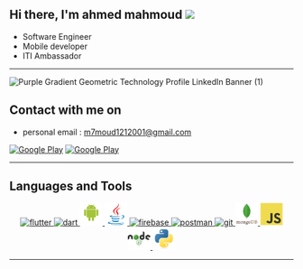 <h2> Hi there, I'm ahmed mahmoud <img src="https://media.giphy.com/media/hvRJCLFzcasrR4ia7z/giphy.gif" width="25px"> </h2>

<!-- <img align='right' src="https://media2.giphy.com/media/qgQUggAC3Pfv687qPC/giphy.gif" style="width:250px;border-radius:50%;">
 -->
 
- Software Engineer
- Mobile developer
- ITI Ambassador
<hr>

![Purple Gradient Geometric Technology Profile LinkedIn Banner  (1)]([https://user-images.githubusercontent.com/88105077/157883808-762a27a1-c1c5-447c-80a1-fb892f511393.png](https://i.ibb.co/jb1JyT4/0-2u-pj-VJlgp-Qw4-XHy.png))


<!-- 👋💙 🤝 -->
<!-- <p align="center"> <img src="https://komarev.com/ghpvc/?username=AbdelrahmanFouad1&label=Visitors&color=blue&style=plastic" alt="gauravsingh9356" /> </p> -->




<h2> Contact with me on </h2>

<!-- <h3>Where to find me</h3>
<p><a href="https://github.com/
AbdelrahmanFouad1" target="_blank"><img alt="Github2" src="https://img.shields.io/badge/GitHub-%2312100E.svg?&style=for-the-badge&logo=Github&logoColor=white" /></a> -->

- personal email : m7moud1212001@gmail.com


<p><a href="http://wa.me/201068365035" target="_blank"><img alt="Google Play" src="https://img.shields.io/badge/whatsapp%20-128C7E.svg?style=for-the-badge&logo=whatsapp&logoColor=white" /></a> <a href="https://www.linkedin.com/in/mahmoud-ahmed-891337270/" target="_blank"><img alt="Google Play" src="https://img.shields.io/badge/linkedin-0077b5.svg?style=for-the-badge&logo=linkedin&logoColor=white" /></a> <p>

<!-- - whatsApp for bussines :http://Wa.me/201555156821
- business email : a.fouad@mansouracademy.net
- personal email : abdofouad.cs@gmail.com
- facebook : https://www.facebook.com/profile.php?id=100004428258793
- linkedIn : linkedin.com/in/abd-el-rahman-fouad-53760720a
- instagram : https://www.instagram.com/abdo_m_fouad  -->
 
<hr>



<h2> Languages and Tools </h2>

<p align="center"> </a> <a href="https://flutter.dev" target="_blank" rel="noreferrer"> <img src="https://www.vectorlogo.zone/logos/flutterio/flutterio-icon.svg" alt="flutter" width="40" height="40"/> </a> <a href="https://dart.dev" target="_blank" rel="noreferrer"> <img src="https://www.vectorlogo.zone/logos/dartlang/dartlang-icon.svg" alt="dart" width="40" height="40"/> </a> <a href="https://developer.android.com" target="_blank" rel="noreferrer"> <img src="https://raw.githubusercontent.com/devicons/devicon/master/icons/android/android-original-wordmark.svg" alt="android" width="40" height="40"/> <a href="https://www.java.com" target="_blank" rel="noreferrer"> <img src="https://raw.githubusercontent.com/devicons/devicon/master/icons/java/java-original.svg" alt="java" width="40" height="40"/> </a> <a href="https://firebase.google.com/" target="_blank" rel="noreferrer"> <img src="https://www.vectorlogo.zone/logos/firebase/firebase-icon.svg" alt="firebase" width="40" height="40"/> </a> <a href="https://postman.com" target="_blank" rel="noreferrer"> <img src="https://www.vectorlogo.zone/logos/getpostman/getpostman-icon.svg" alt="postman" width="40" height="40"/> </a> <a href="https://git-scm.com/" target="_blank" rel="noreferrer"> <img src="https://www.vectorlogo.zone/logos/git-scm/git-scm-icon.svg" alt="git" width="40" height="40"/> </a> 
 <a href="https://www.mongodb.com/" target="_blank" rel="noreferrer"> <img src="https://raw.githubusercontent.com/devicons/devicon/master/icons/mongodb/mongodb-original-wordmark.svg" alt="mongodb" width="40" height="40"/> </a>
<a href="https://www.javascript.com/" target="_blank" rel="noreferrer"> <img src="https://raw.githubusercontent.com/devicons/devicon/master/icons/javascript/javascript-original.svg" alt="javascript" width="40" height="40"/> </a>
<a href="https://nodejs.org/en/" target="_blank" rel="noreferrer"> <img src="https://raw.githubusercontent.com/devicons/devicon/master/icons/nodejs/nodejs-original-wordmark.svg" alt="nodejs" width="40" height="40"/> </a>
 <a href="https://www.python.org" target="_blank" rel="noreferrer"> <img src="https://raw.githubusercontent.com/devicons/devicon/master/icons/python/python-original.svg" alt="python" width="40" height="40"/> </a>
</p>

<!-- 
<p><img align="left" alt=“Flutter” width="26px" src="https://www.vectorlogo.zone/logos/flutterio/flutterio-icon.svg" />
<p><img align="left" alt=“Dart” width="26px" src="https://www.vectorlogo.zone/logos/dartlang/dartlang-icon.svg" /> 
<img align="left" alt=“Firebase” width="26px" src="https://www.vectorlogo.zone/logos/firebase/firebase-icon.svg" /> 
<img align="left" alt=“Java” width="26px" src="https://www.vectorlogo.zone/logos/java/java-icon.svg" /> 
<img align="left" alt=“Android” width="26px" src="https://www.vectorlogo.zone/logos/android/android-icon.svg" />
<img align="left" alt=“Trello” width="26px" src="https://www.vectorlogo.zone/logos/trello/trello-icon.svg" />
<img align="left" alt=“Postman” width="26px" src="https://www.vectorlogo.zone/logos/getpostman/getpostman-icon.svg" />
<img align="left" alt=“Git” width="26px" src="https://www.vectorlogo.zone/logos/git-scm/git-scm-icon.svg" />
 <br/>
 <br/> -->
<hr>



